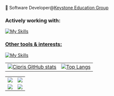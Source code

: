 :briefcase: Software Developer@[Keystone Education Group](https://keg.com)

### Actively working with:

<a href="https://skillicons.dev/icons?i=html,css,sass,mui,js,react,tailwind,nextjs,typescript,nodejs,vercel,aws"><img src="https://skillicons.dev/icons?i=html,css,sass,mui,js,react,tailwind,nextjs,typescript,nodejs,vercel,aws" alt="My Skills">

### Other tools & interests:

<a href="https://skillicons.dev/icons?i=linux,arch,ubuntu,emacs,vim,bash"><img src="https://skillicons.dev/icons?i=linux,arch,ubuntu,emacs,vim,bash" alt="My Skills">

<table>
  <tr>
    <td><a href="https://github.com/cipriRusu/github-readme-stats"><img src="https://github-readme-stats-git-master-crusus-projects.vercel.app/api?username=cipriRusu&show_icons=true&theme=radical" alt="Cipris GitHub stats"></a></td>
    <td><a href="https://github.com/cipriRusu/github-readme-stats"><img src="https://github-readme-stats-git-master-crusus-projects.vercel.app/api/top-langs/?username=cipriRusu&size_weight=0.5&count_weight=0.5" alt="Top Langs"></a></td>
  </tr>
</table>

<table>
  <tr>
    <td><a href="https://github.com/cipriRusu/JSON-Validator"><img src="https://github-readme-stats-git-master-crusus-projects.vercel.app/api/pin/?username=cipriRusu&repo=JSON-Validator"></img></a></td>
    <td><a href="https://github.com/cipriRusu/chess-notation-evaluator"><img src="https://github-readme-stats-git-master-crusus-projects.vercel.app/api/pin/?username=cipriRusu&repo=chess-notation-evaluator"></img></a></td>
  </tr>
  <tr>
     <td><a href="https://github.com/cipriRusu/data-structures-implementation"><img src="https://github-readme-stats-git-master-crusus-projects.vercel.app/api/pin/?username=cipriRusu&repo=data-structures-implementation"></img></a></td>
     <td><a href="https://github.com/cipriRusu/practice-problems"><img src="https://github-readme-stats-git-master-crusus-projects.vercel.app/api/pin/?username=cipriRusu&repo=practice-problems"></img></a></td>
  </tr>
</table>

<!--
**cipriRusu/cipriRusu** is a ✨ _special_ ✨ repository because its `README.md` (this file) appears on your GitHub profile.

Here are some ideas to get you started:

- 🔭 I’m currently working on ...
- 🌱 I’m currently learning ...
- 👯 I’m looking to collaborate on ...
- 🤔 I’m looking for help with ...
- 💬 Ask me about ...
- 📫 How to reach me: ...
- 😄 Pronouns: ...
- ⚡ Fun fact: ...
-->

